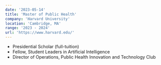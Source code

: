 ```yaml
---
date: '2023-05-14'
title: 'Master of Public Health'
company: 'Harvard University'
location: 'Cambridge, MA'
range: '2023 - 2024'
url: 'https://www.harvard.edu/'
---
```


- Presidential Scholar (full-tuition)
- Fellow, Student Leaders in Artificial Intelligence
- Director of Operations, Public Health Innovation and Technology Club
